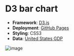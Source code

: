 # D3 bar chart

- **Framework**: [D3.js](https://d3js.org/)
- **Deployment**: [GitHub Pages](https://pages.github.com/)
- **Styling**: CSS3
- **Data**: [United States GDP](https://raw.githubusercontent.com/freeCodeCamp/ProjectReferenceData/master/GDP-data.json)

![image](https://github.com/user-attachments/assets/ce5db9bf-768d-4883-a799-88c31c1326d1)
